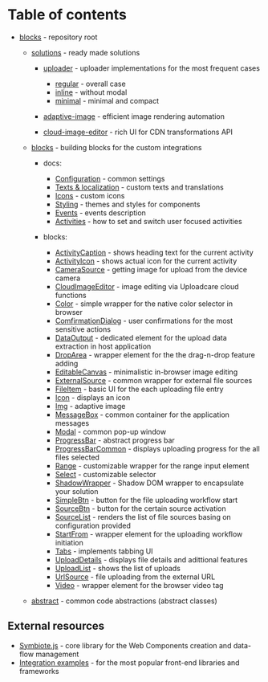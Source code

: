 # Table of contents

- [blocks](./) - repository root

  - [solutions](components/) - ready made solutions

    - [uploader](components/file-uploader/) - uploader implementations for the most frequent cases

      - [regular](components/file-uploader/regular/) - overall case
      - [inline](components/file-uploader/inline/) - without modal
      - [minimal](components/file-uploader/minimal/) - minimal and compact

    - [adaptive-image](components/adaptive-image/) - efficient image rendering automation
    - [cloud-image-editor](components/cloud-image-editor/) - rich UI for CDN transformations API

  - [blocks](./blocks/) - building blocks for the custom integrations

    - docs:

      - [Configuration](./docs/configuration/) - common settings
      - [Texts & localization](./docs/texts/) - custom texts and translations
      - [Icons](./docs/icons/) - custom icons
      - [Styling](./docs/styling/) - themes and styles for components
        <!-- - [Blocks](./docs/blocks/) - custom blocks and deeper workflow tuning -->
        <!-- - [Contexts](./docs/contexts/) - how to unite blocks into common workflows and share common data -->
      - [Events](./docs/events/) - events description
      - [Activities](./docs/activities/) - how to set and switch user focused activities
        <!-- - [BlockComponent](./docs/block-component/) - all about blocks base class -->
        <!-- - [TypeScript](./docs/typescript/) - using types in TypeScript and JavaScript projects -->

    - blocks:
      - [ActivityCaption](./blocks/ActivityCaption/) - shows heading text for the current activity
      - [ActivityIcon](./blocks/ActivityIcon/) - shows actual icon for the current activity
      - [CameraSource](./blocks/CameraSource/) - getting image for upload from the device camera
      - [CloudImageEditor](./blocks/CloudImageEditor/) - image editing via Uploadcare cloud functions
      - [Color](./blocks/Color/) - simple wrapper for the native color selector in browser
      - [ComfirmationDialog](./blocks/ConfirmationDialog/) - user confirmations for the most sensitive actions
      - [DataOutput](./blocks/DataOutput/) - dedicated element for the upload data extraction in host application
      - [DropArea](./blocks/DropArea/) - wrapper element for the the drag-n-drop feature adding
      - [EditableCanvas](./blocks/EditableCanvas/) - minimalistic in-browser image editing
      - [ExternalSource](./blocks/ExternalSource/) - common wrapper for external file sources
      - [FileItem](./blocks/FileItem/) - basic UI for the each uploading file entry
      - [Icon](./blocks/Icon/) - displays an icon
      - [Img](./blocks/Img/) - adaptive image
      - [MessageBox](./blocks/MessageBox/) - common container for the application messages
      - [Modal](./blocks/Modal/) - common pop-up window
      - [ProgressBar](./blocks/ProgressBar/) - abstract progress bar
      - [ProgressBarCommon](./blocks/ProgressBarCommon/) - displays uploading progress for the all files selected
      - [Range](./blocks/Range/) - customizable wrapper for the range input element
      - [Select](./blocks/Select/) - customizable selector
      - [ShadowWrapper](./blocks/ShadowWrapper/) - Shadow DOM wrapper to encapsulate your solution
      - [SimpleBtn](./blocks/SimpleBtn/) - button for the file uploading workflow start
      - [SourceBtn](./blocks/SourceBtn/) - button for the certain source activation
      - [SourceList](./blocks/SourceList/) - renders the list of file sources basing on configuration provided
      - [StartFrom](./blocks/StartFrom/) - wrapper element for the uploading workflow initiation
      - [Tabs](./blocks/Tabs/) - implements tabbing UI
      - [UploadDetails](./blocks/UploadDetails/) - displays file details and adittional features
      - [UploadList](./blocks/UploadList/) - shows the list of uploads
      - [UrlSource](./blocks/UrlSource/) - file uploading from the external URL
      - [Video](./blocks/Video/) - wrapper element for the browser video tag

  - [abstract](./abstract/) - common code abstractions (abstract classes)

## External resources

- [Symbiote.js](https://github.com/symbiotejs/symbiote.js) - core library for the Web Components creation and data-flow management
- [Integration examples](https://github.com/uploadcare/upload-blocks-examples) - for the most popular front-end libraries and frameworks
